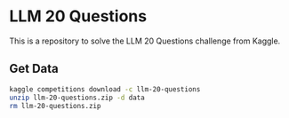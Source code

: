 # LLM 20 Questions

This is a repository to solve the LLM 20 Questions challenge from Kaggle.

## Get Data
```bash
kaggle competitions download -c llm-20-questions
unzip llm-20-questions.zip -d data
rm llm-20-questions.zip
```